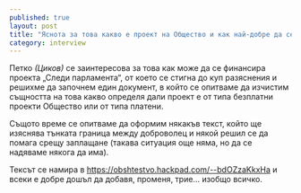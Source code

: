 ```yaml
---
published: true
layout: post
title: "Яснота за това какво е проект на Общество и как най-добре да се действа при финансиране"
category: interview
---
```


Петко *(Циков)* се заинтересова за това как може да се финансира проекта „Следи парламента“, от което
се стигна до куп разяснения и решихме да започнем един документ, в който се опитваме да изчистим
същността на това какво определя дали проект е от типа безплатни проекти Общество или от типа платени.

Същото време се опитваме да оформим някакъв текст, който ще изяснява тънката граница между доброволец и
някой решил се да помага срещу заплащане (такава ситуация още няма, но да се надяваме някога да има).

Тексът се намира в https://obshtestvo.hackpad.com/--bdOZzaKkxHa и всеки е добре дошъл да добавя, променя, трие...
изобщо всичко.
